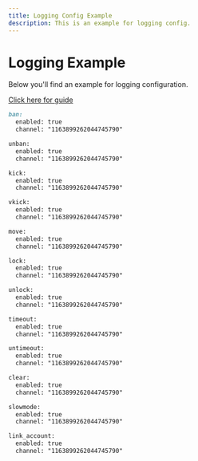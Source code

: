 ```yaml
---
title: Logging Config Example
description: This is an example for logging config.
---
```


# Logging Example

Below you'll find an example for logging configuration.

[Click here for guide](../../guides/configuration/logging.md)

```markdown
ban:
  enabled: true
  channel: "1163899262044745790"

unban:
  enabled: true
  channel: "1163899262044745790"

kick:
  enabled: true
  channel: "1163899262044745790"

vkick:
  enabled: true
  channel: "1163899262044745790"

move:
  enabled: true
  channel: "1163899262044745790"

lock:
  enabled: true
  channel: "1163899262044745790"

unlock:
  enabled: true
  channel: "1163899262044745790"

timeout:
  enabled: true
  channel: "1163899262044745790"

untimeout:
  enabled: true
  channel: "1163899262044745790"

clear:
  enabled: true
  channel: "1163899262044745790"

slowmode:
  enabled: true
  channel: "1163899262044745790"

link_account:
  enabled: true
  channel: "1163899262044745790"
```